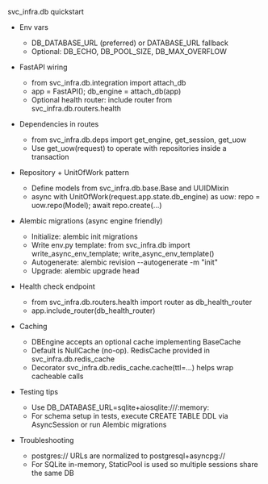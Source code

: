 svc_infra.db quickstart

- Env vars
  - DB_DATABASE_URL (preferred) or DATABASE_URL fallback
  - Optional: DB_ECHO, DB_POOL_SIZE, DB_MAX_OVERFLOW

- FastAPI wiring
  - from svc_infra.db.integration import attach_db
  - app = FastAPI(); db_engine = attach_db(app)
  - Optional health router: include router from svc_infra.db.routers.health

- Dependencies in routes
  - from svc_infra.db.deps import get_engine, get_session, get_uow
  - Use get_uow(request) to operate with repositories inside a transaction

- Repository + UnitOfWork pattern
  - Define models from svc_infra.db.base.Base and UUIDMixin
  - async with UnitOfWork(request.app.state.db_engine) as uow:
      repo = uow.repo(Model); await repo.create(...)

- Alembic migrations (async engine friendly)
  - Initialize: alembic init migrations
  - Write env.py template: from svc_infra.db import write_async_env_template; write_async_env_template()
  - Autogenerate: alembic revision --autogenerate -m "init"
  - Upgrade: alembic upgrade head

- Health check endpoint
  - from svc_infra.db.routers.health import router as db_health_router
  - app.include_router(db_health_router)

- Caching
  - DBEngine accepts an optional cache implementing BaseCache
  - Default is NullCache (no-op). RedisCache provided in svc_infra.db.redis_cache
  - Decorator svc_infra.db.redis_cache.cache(ttl=...) helps wrap cacheable calls

- Testing tips
  - Use DB_DATABASE_URL=sqlite+aiosqlite:///:memory:
  - For schema setup in tests, execute CREATE TABLE DDL via AsyncSession or run Alembic migrations

- Troubleshooting
  - postgres:// URLs are normalized to postgresql+asyncpg://
  - For SQLite in-memory, StaticPool is used so multiple sessions share the same DB

